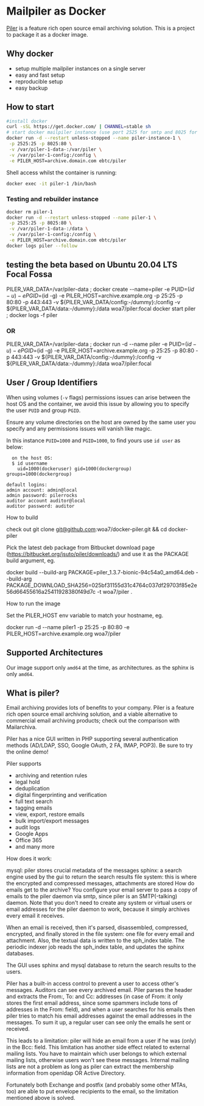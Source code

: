 # Mailpiler as Docker
[Piler](http://www.mailpiler.org/wiki/current:index) is a feature rich open source email archiving solution. This is a project to package it as a docker image.

## Why docker

* setup multiple mailpiler instances on a single server
* easy and fast setup
* reproducible setup
* easy backup

## How to start

```bash
#install docker
curl -sSL https://get.docker.com/ | CHANNEL=stable sh
# start docker mailpiler instance (use port 2525 for smtp and 8025 for http)
docker run -d --restart unless-stopped --name piler-instance-1 \
 -p 2525:25 -p 8025:80 \
 -v /var/piler-1-data-:/var/piler \
 -v /var/piler-1-config:/config \
 -e PILER_HOST=archive.domain.com ebtc/piler
```

Shell access whilst the container is running: 

```bash
docker exec -it piler-1 /bin/bash
```


### Testing and rebuilder instance

```bash
docker rm piler-1
docker run -d --restart unless-stopped --name piler-1 \
 -p 2525:25 -p 8025:80 \
 -v /var/piler-1-data-:/data \
 -v /var/piler-1-config:/config \
 -e PILER_HOST=archive.domain.com ebtc/piler
docker logs piler --follow
```

## testing the beta based on Ubuntu 20.04 LTS Focal Fossa
  PILER_VAR_DATA=/var/piler-data ; 
  docker create --name=piler -e PUID=$(id -u) -e PGID=$(id -g) -e PILER_HOST=archive.example.org -p 25:25 -p 80:80 -p 443:443 -v ${PILER_VAR_DATA/config:-/dummy}:/config -v ${PILER_VAR_DATA/data:-/dummy}:/data woa7/piler:focal
  docker start piler ; docker logs -f piler
### OR
  PILER_VAR_DATA=/var/piler-data ; 
  docker run -d --name piler -e PUID=$(id -u) -e PGID=$(id -g) -e PILER_HOST=archive.example.org -p 25:25 -p 80:80 -p 443:443 -v ${PILER_VAR_DATA/config:-/dummy}:/config -v ${PILER_VAR_DATA/data:-/dummy}:/data woa7/piler:focal

## User / Group Identifiers

When using volumes (`-v` flags) permissions issues can arise between the host OS and the container, we avoid this issue by allowing you to specify the user `PUID` and group `PGID`.

Ensure any volume directories on the host are owned by the same user you specify and any permissions issues will vanish like magic.

In this instance `PUID=1000` and `PGID=1000`, to find yours use `id user` as below:

```
  on the host OS:
  $ id username
    uid=1000(dockeruser) gid=1000(dockergroup) groups=1000(dockergroup)
```
```
default logins:
admin account: admin@local
admin password: pilerrocks
auditor account auditor@local
auditor password: auditor
```

How to build

check out 
  git clone git@github.com:woa7/docker-piler.git && cd docker-piler

  Pick the latest deb package from Bitbucket download page (https://bitbucket.org/jsuto/piler/downloads/)
  and use it as the PACKAGE build argument, eg.

  docker build --build-arg PACKAGE=piler_1.3.7-bionic-94c54a0_amd64.deb --build-arg PACKAGE_DOWNLOAD_SHA256=025bf31155d31c4764c037df29703f85e2e56d66455616a25411928380f49d7c -t woa7/piler .

How to run the image

  Set the PILER_HOST env variable to match your hostname, eg.

  docker run -d --name piler1 -p 25:25 -p 80:80 -e PILER_HOST=archive.example.org woa7/piler


## Supported Architectures

Our image support only `amd64` at the time, as architectures. as the sphinx is only `amd64`.

## What is piler?

Email archiving provides lots of benefits to your company. Piler is a feature rich open source email archiving solution, and a viable alternative to commercial email archiving products; check out the comparison with Mailarchiva.

Piler has a nice GUI written in PHP supporting several authentication methods (AD/LDAP, SSO, Google OAuth, 2 FA, IMAP, POP3). Be sure to try the online demo!

Piler supports

* archiving and retention rules
* legal hold
* deduplication
* digital fingerprinting and verification
* full text search
* tagging emails
* view, export, restore emails
* bulk import/export messages
* audit logs
* Google Apps
* Office 365
* and many more

How does it work: 

mysql: piler stores crucial metadata of the messages
sphinx: a search engine used by the gui to return the search results
file system: this is where the encrypted and compressed messages, attachments are stored
How do emails get to the archive? You configure your email server to pass a copy of emails to the piler daemon via smtp, since piler is an SMTP(-talking) daemon. Note that you don't need to create any system or virtual users or email addresses for the piler daemon to work, because it simply archives every email it receives.

When an email is received, then it's parsed, disassembled, compressed, encrypted, and finally stored in the file system: one file for every email and attachment. Also, the textual data is written to the sph_index table. The periodic indexer job reads the sph_index table, and updates the sphinx databases.

The GUI uses sphinx and mysql database to return the search results to the users.

Piler has a built-in access control to prevent a user to access other's messages. Auditors can see every archived email. Piler parses the header and extracts the From:, To: and Cc: addresses (in case of From: it only stores the first email address, since some spammers include tons of addresses in the From: field), and when a user searches for his emails then piler tries to match his email addresses against the email addresses in the messages. To sum it up, a regular user can see only the emails he sent or received.

This leads to a limitation: piler will hide an email from a user if he was (only) in the Bcc: field. This limitation has another side effect related to external mailing lists. You have to maintain which user belongs to which external mailing lists, otherwise users won't see these messages. Internal mailing lists are not a problem as long as piler can extract the membership information from openldap OR Active Directory.

Fortunately both Exchange and postfix (and probably some other MTAs, too) are able to put envelope recipients to the email, so the limitation mentioned above is solved.
